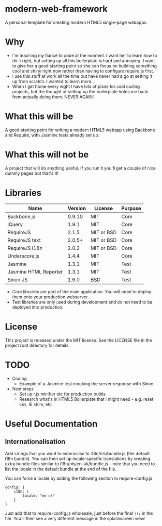modern-web-framework
====================

A personal template for creating modern HTML5 single-page webapps.


Why
===

* I'm teaching my fiancé to code at the moment.  I want her to learn how to do it right,
but setting up all this boilerplate is hard and annoying.  I want to give her a good starting point so she can focus
on building something cool and shiny right now rather than having to configure require.js first.
* I use this stuff at work all the time but have never had a go at setting it up from scratch.  I wanted to learn more...
* When I get home every night I have lots of plans for cool coding projects, but the thought of
setting up the boilerplate holds me back from actually doing them.  NEVER AGAIN!

What this will be
=================
A good starting point for writing a modern HTML5 webapp using Backbone and Require, with Jasmine tests already set up.

What this will not be
=====================
A project that will do anything useful.  If you run it you'll get a couple of nice dummy pages but that's it!

Libraries
=========
| Name                  | Version | License    | Purpose |
|-----------------------|---------|------------|---------|
| Backbone.js           | 0.9.10  | MIT        | Core    |
| jQuery                | 1.9.1   | MIT        | Core    |
| RequireJS             | 2.1.5   | MIT or BSD | Core    |
| RequireJS text        | 2.0.5+  | MIT or BSD | Core    |
| RequireJS i18n        | 2.0.2   | MIT or BSD | Core    |
| Underscore.js         | 1.4.4   | MIT        | Core    |
| Jasmine               | 1.3.1   | MIT        | Test    |
| Jasmine HTML Reporter | 1.3.1   | MIT        | Test    |
| Sinon.JS              | 1.6.0   | BSD        | Test    |

* Core libraries are part of the main application.  You will need to deploy them onto your production webserver.
* Test libraries are only used during development and do not need to be deployed into production.

License
=======
This project is released under the MIT license.  See the LICENSE file in the project root directory for details.


TODO
====
* Coding
	* Example of a Jasmine test mocking the server response with Sinon
* Next steps
	* Set up r.js minifier etc for production builds
	* Research what's in HTML5 Boilerplate that I might need - e.g. reset css, IE shim, etc


Useful Documentation
====================

Internationalisation
--------------------

Add strings that you want to externalise to i18n/nls/bundle.js (the default i18n bundle). You can then set up
locale-specific translations by creating extra bundle files similar to i18n/nls/en-uk/bundle.js - note that you need to
list the locale in the default bundle at the end of the file.

You can force a locale by adding the following section to require-config.js

	config: {
		i18n: {
			locale: "en-uk"
		}
	}

Just add that to require-config.js wholesale, just before the final `});` in the file.  You'll then see a very different
 message in the splashscreen view!
